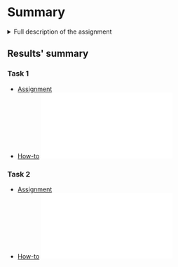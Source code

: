 # Summary

<details>
  <summary>Full description of the assignment</summary>

![Full description of the assignment](mle-assessment.md)

</details>


## Results' summary

### Task 1

- [Assignment](src/task1/README.md#productionise-the-training-and-inference-of-a-model)
- [How-to](src/task1/README.md#how-to)
![Results](src/task1/README.md#results)


### Task 2

- [Assignment](src/task2/README.md#task-2-assignment-acquire-data-from-vendor-api)
- [How-to](src/task2/README.md#how-to)
![Results](src/task2/README.md#results)
